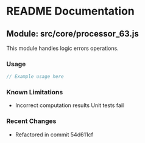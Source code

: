 # README Documentation

## Module: src/core/processor_63.js

This module handles logic errors operations.

### Usage

```javascript
// Example usage here
```

### Known Limitations

- Incorrect computation results Unit tests fail

### Recent Changes

- Refactored in commit 54d611cf

